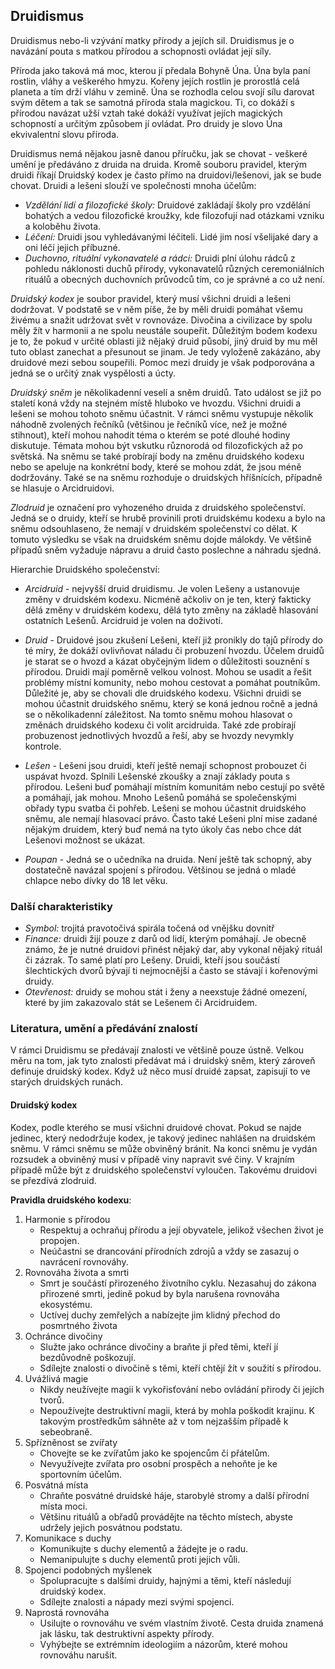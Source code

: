 ## Druidismus

Druidismus nebo-li vzývání matky přírody a jejích sil. Druidismus je o navázání pouta s matkou přírodou a schopnosti ovládat její síly.

Příroda jako taková má moc, kterou jí předala Bohyně Úna. Úna byla paní rostlin, vláhy a veškerého hmyzu. Kořeny jejích rostlin je prorostlá celá planeta a tím drží vláhu v zemině. Úna se rozhodla celou svojí sílu darovat svým dětem a tak se samotná příroda stala magickou. Ti, co dokáží s přírodou navázat užší vztah také dokáží využívat jejích magických schopností a určitým způsobem jí ovládat. Pro druidy je slovo Úna ekvivalentní slovu příroda.

Druidismus nemá nějakou jasně danou příručku, jak se chovat - veškeré umění je předáváno z druida na druida. Kromě souboru pravidel, kterým druidi říkají Druidský kodex je často přímo na druidovi/lešenovi, jak se bude chovat. Druidi a lešeni slouží ve společnosti mnoha účelům:

- *Vzdělání lidí a filozofické školy:* Druidové zakládají školy pro vzdělání bohatých a vedou filozofické kroužky, kde filozofují nad otázkami vzniku a koloběhu života.
- *Léčení:* Druidi jsou vyhledávanými léčiteli. Lidé jim nosí všelijaké dary a oni léčí jejich příbuzné.
- *Duchovno, rituální vykonavatelé a rádci:* Druidi plní úlohu rádců z pohledu náklonosti duchů přírody, vykonavatelů různých ceremoniálních rituálů a obecných duchovních průvodců tím, co je správné a co už není.

*Druidský kodex* je soubor pravidel, který musí všichni druidi a lešeni dodržovat. V podstatě se v něm píše, že by měli druidi pomáhat všemu živému a snažit udržovat svět v rovnováze. Divočina a civilizace by spolu měly žít v harmonii a ne spolu neustále soupeřit. Důležitým bodem kodexu je to, že pokud v určité oblasti již nějaký druid působí, jiný druid by mu měl tuto oblast zanechat a přesunout se jinam. Je tedy vyloženě zakázáno, aby druidové mezi sebou soupeřili. Pomoc mezi druidy je však podporována a jedná se o určitý znak vyspělosti a úcty.

*Druidský sněm* je několikadenní veselí a sněm druidů. Tato událost se již po staletí koná vždy na stejném místě hluboko ve hvozdu. Všichni druidi a lešeni se mohou tohoto sněmu účastnit. V rámci sněmu vystupuje několik náhodně zvolených řečníků (většinou je řečníků více, než je možné stihnout), kteří mohou nahodit téma o kterém se poté dlouhé hodiny diskutuje. Témata mohou být vskutku různorodá od filozofických až po světská. Na sněmu se také probírají body na změnu druidského kodexu nebo se apeluje na konkrétní body, které se mohou zdát, že jsou méně dodržovány. Také se na sněmu rozhoduje o druidských hříšnících, případně se hlasuje o Arcidruidovi.

*Zlodruid* je označení pro vyhozeného druida z druidského společenství. Jedná se o druidy, kteří se hrubě provinili proti druidskému kodexu a bylo na sněmu odsouhlaseno, že nemají v druidském společenství co dělat. K tomuto výsledku se však na druidském sněmu dojde málokdy. Ve většině případů sněm vyžaduje nápravu a druid často poslechne a náhradu sjedná.

Hierarchie Druidského společenství:

- *Arcidruid* - nejvyšší druid druidismu. Je volen Lešeny a ustanovuje změny v druidském kodexu. Nicméně ačkoliv on je ten, který fakticky dělá změny v druidském kodexu, dělá tyto změny na základě hlasování ostatních Lešenů. Arcidruid je volen na doživotí.

- *Druid* - Druidové jsou zkušení Lešeni, kteří již pronikly do tajů přírody do té míry, že dokáží ovlivňovat náladu či probuzení hvozdu. Účelem druidů je starat se o hvozd a kázat obyčejným lidem o důležitosti souznění s přírodou. Druidi mají poměrně velkou volnost. Mohou se usadit a řešit problémy místní komunity, nebo mohou cestovat a pomáhat poutníkům. Důležité je, aby se chovali dle druidského kodexu. Všichni druidi se mohou účastnit druidského sněmu, který se koná jednou ročně a jedná se o několikadenní záležitost. Na tomto sněmu mohou hlasovat o změnách druidského kodexu či volit arcidruida. Také zde probírají probuzenost jednotlivých hvozdů a řeší, aby se hvozdy nevymkly kontrole. 

- *Lešen* - Lešeni jsou druidi, kteří ještě nemají schopnost probouzet či uspávat hvozd. Splnili Lešenské zkoušky a znají základy pouta s přírodou. Lešeni buď pomáhají místním komunitám nebo cestují po světě a pomáhají, jak mohou. Mnoho Lešenů pomáhá se společenskými obřady typu svatba či pohřeb. Lešeni se mohou účastnit druidského sněmu, ale nemají hlasovací právo. Často také Lešeni plní mise zadané nějakým druidem, který buď nemá na tyto úkoly čas nebo chce dát Lešenovi možnost se ukázat.

- *Poupan* - Jedná se o učedníka na druida. Není ještě tak schopný, aby dostatečně navázal spojení s přírodou. Většinou se jedná o mladé chlapce nebo dívky do 18 let věku.

### Další charakteristiky

- *Symbol:* trojitá pravotočivá spirála točená od vnějšku dovnitř
- *Finance:* druidi žijí pouze z darů od lidí, kterým pomáhají. Je obecně známo, že je nutné druidovi přinést nějaký dar, aby vykonal nějaký rituál či zázrak. To samé platí pro Lešeny. Druidi, kteří jsou součástí šlechtických dvorů bývají ti nejmocnější a často se stávají i kořenovými druidy.
- *Otevřenost:* druidy se mohou stát i ženy a neexstuje žádné omezení, které by jim zakazovalo stát se Lešenem či Arcidruidem.

### Literatura, umění a předávání znalostí

V rámci Druidismu se předávají znalosti ve většině pouze ústně. Velkou měru na tom, jak tyto znalosti předávat má i druidský sněm, který zároveň definuje druidský kodex. Když už něco musí druidé zapsat, zapisují to ve starých druidských runách.

#### Druidský kodex

Kodex, podle kterého se musí všichni druidové chovat. Pokud se najde jedinec, který nedodržuje kodex, je takový jedinec nahlášen na druidském sněmu. V rámci sněmu se může obviněný bránit. Na konci sněmu je vydán rozsudek a obviněný musí v případě viny napravit své činy. V krajním případě může být z druidského společenství vyloučen. Takovému druidovi se přezdívá zlodruid.

**Pravidla druidského kodexu**:

1. Harmonie s přírodou
    * Respektuj a ochraňuj přírodu a její obyvatele, jelikož všechen život je propojen.
    * Neúčastni se drancování přírodních zdrojů a vždy se zasazuj o navrácení rovnováhy.
2. Rovnováha života a smrti
    * Smrt je součástí přirozeného životního cyklu. Nezasahuj do zákona přirozené smrti, jedině pokud by byla narušena rovnováha ekosystému.
    * Uctívej duchy zemřelých a nabízejte jim klidný přechod do posmrtného života
3. Ochránce divočiny
    * Služte jako ochránce divočiny a braňte ji před těmi, kteří jí bezdůvodně poškozují.
    * Sdílejte znalosti o divočině s těmi, kteří chtějí žít v soužití s přírodou.
4. Uvážlivá magie
    * Nikdy neužívejte magii k vykořisťování nebo ovládání přirody či jejích tvorů.
    * Nepoužívejte destruktivní magii, která by mohla poškodit krajinu. K takovým prostředkům sáhněte až v tom nejzašším případě k sebeobraně.
5. Spřízněnost se zvířaty
    * Chovejte se ke zvířatům jako ke spojencům či přátelům.
    * Nevyužívejte zvířata pro osobní prospěch a nehoňte je ke sportovním účelům.
6. Posvátná místa
    * Chraňte posvátné druidské háje, starobylé stromy a další přírodní místa moci.
    * Většinu rituálů a obřadů provádějte na těchto místech, abyste udržely jejich posvátnou podstatu.
7. Komunikace s duchy
    * Komunikujte s duchy elementů a žádejte je o radu.
    * Nemanipulujte s duchy elementů proti jejich vůli.
8. Spojenci podobných myšlenek
    * Spolupracujte s dalšími druidy, hajnými a těmi, kteří následují druidský kodex.
    * Sdílejte znalosti a nápady mezi svými spojenci.
9. Naprostá rovnováha
    * Usilujte o rovnováhu ve svém vlastním životě. Cesta druida znamená jak lásku, tak destruktivní aspekty přírody.
    * Vyhýbejte se extrémním ideologiím a názorům, které mohou rovnováhu narušit.
